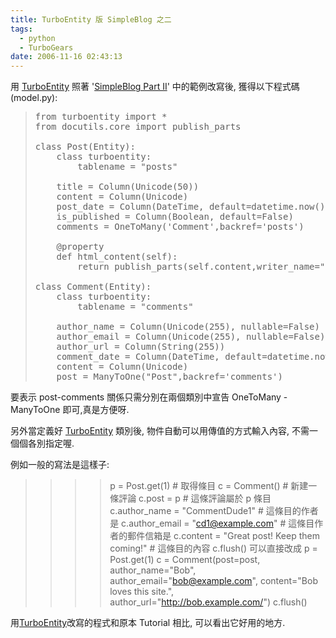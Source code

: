 ```yaml
---
title: TurboEntity 版 SimpleBlog 之二
tags:
  - python
  - TurboGears
date: 2006-11-16 02:43:13
---
```


用 [TurboEntity](http://turboentity.ematia.de/) 照著 '[SimpleBlog Part II](http://www.splee.co.uk/2006/10/20/simpleblog-part-2/)' 中的範例改寫後, 獲得以下程式碼 (model.py):

> <pre>
> from turboentity import *
> from docutils.core import publish_parts
> 
> class Post(Entity): 
>     class turboentity:
>         tablename = "posts"
> 
>     title = Column(Unicode(50))
>     content = Column(Unicode)
>     post_date = Column(DateTime, default=datetime.now())
>     is_published = Column(Boolean, default=False)
>     comments = OneToMany('Comment',backref='posts')
> 
>     @property
>     def html_content(self):
>         return publish_parts(self.content,writer_name="html")["html_body"]
> 
> class Comment(Entity):
>     class turboentity:
>         tablename = "comments"
> 
>     author_name = Column(Unicode(255), nullable=False)
>     author_email = Column(Unicode(255), nullable=False)
>     author_url = Column(String(255))
>     comment_date = Column(DateTime, default=datetime.now())
>     content = Column(Unicode)
>     post = ManyToOne("Post",backref='comments') 
> </pre>

要表示 post-comments 關係只需分別在兩個類別中宣告 OneToMany - ManyToOne 即可,真是方便呀.

另外當定義好 [TurboEntity](http://turboentity.ematia.de/) 類別後, 物件自動可以用傳值的方式輸入內容, 不需一個個各別指定喔.

例如一般的寫法是這樣子:
> >>> p = Post.get(1) # 取得條目
> >>> c = Comment() # 新建一條評論
> >>> c.post = p # 這條評論屬於 p 條目
> >>> c.author_name = "CommentDude1" # 這條目的作者是
> >>> c.author_email = "cd1@example.com" # 這條目作者的郵件信箱是
> >>> c.content = "Great post!  Keep them coming!" # 這條目的內容
> >>> c.flush()
可以直接改成
> >>> p = Post.get(1)
> >>> c = Comment(post=post, author_name="Bob", author_email="bob@example.com", content="Bob loves this site.", author_url="http://bob.example.com/")
> >>> c.flush()

用[TurboEntity](http://turboentity.ematia.de/)改寫的程式和原本 Tutorial 相比, 可以看出它好用的地方.